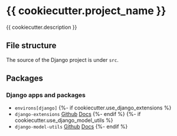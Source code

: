# {{ cookiecutter.project_name }}

{{ cookiecutter.description }}

## File structure

The source of the Django project is under ``src``.

## Packages

### Django apps and packages

- ``environs[django]``
{%- if cookiecutter.use_django_extensions %}
- ``django-extensions`` [Github](https://github.com/django-extensions/django-extensions) [Docs](https://django-extensions.readthedocs.io/en/latest/)
{%- endif %}
{%- if cookiecutter.use_django_model_utils %}
- ``django-model-utils``
  [Github](https://github.com/jazzband/django-model-utils)
  [Docs](https://django-model-utils.readthedocs.io/en/latest/)
{%- endif %}
